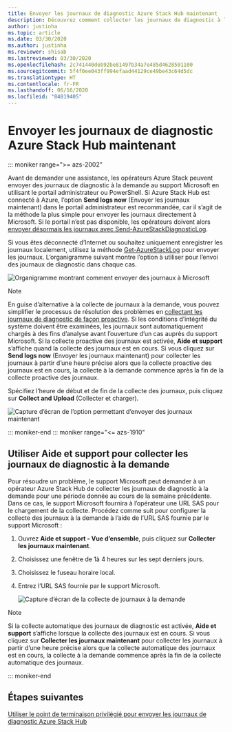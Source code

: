 ```yaml
---
title: Envoyer les journaux de diagnostic Azure Stack Hub maintenant
description: Découvrez comment collecter les journaux de diagnostic à la demande dans Azure Stack Hub en utilisant le portail administrateur ou un script PowerShell.
author: justinha
ms.topic: article
ms.date: 03/30/2020
ms.author: justinha
ms.reviewer: shisab
ms.lastreviewed: 03/30/2020
ms.openlocfilehash: 2c741440deb92be81497b34a7e485d4628501100
ms.sourcegitcommit: 5f4f0ee043ff994efaad44129ce49be43c64d5dc
ms.translationtype: HT
ms.contentlocale: fr-FR
ms.lasthandoff: 06/16/2020
ms.locfileid: "84819405"
---
```

# <a name="send-azure-stack-hub-diagnostic-logs-now"></a>Envoyer les journaux de diagnostic Azure Stack Hub maintenant

::: moniker range=">= azs-2002"

Avant de demander une assistance, les opérateurs Azure Stack peuvent envoyer des journaux de diagnostic à la demande au support Microsoft en utilisant le portail administrateur ou PowerShell. Si Azure Stack Hub est connecté à Azure, l’option **Send logs now** (Envoyer les journaux maintenant) dans le portail administrateur est recommandée, car il s’agit de la méthode la plus simple pour envoyer les journaux directement à Microsoft. Si le portail n’est pas disponible, les opérateurs doivent alors [envoyer désormais les journaux avec Send-AzureStackDiagnosticLog](azure-stack-configure-on-demand-diagnostic-log-collection-powershell-tzl.md). 

Si vous êtes déconnecté d’Internet ou souhaitez uniquement enregistrer les journaux localement, utilisez la méthode [Get-AzureStackLog](azure-stack-get-azurestacklog.md) pour envoyer les journaux. L’organigramme suivant montre l’option à utiliser pour l’envoi des journaux de diagnostic dans chaque cas. 

![Organigramme montrant comment envoyer des journaux à Microsoft](media/azure-stack-help-and-support/send-logs-now-flowchart.png)

>[!NOTE]
>En guise d’alternative à la collecte de journaux à la demande, vous pouvez simplifier le processus de résolution des problèmes en [collectant les journaux de diagnostic de façon proactive](azure-stack-configure-automatic-diagnostic-log-collection-tzl.md). Si les conditions d’intégrité du système doivent être examinées, les journaux sont automatiquement chargés à des fins d’analyse avant l’ouverture d’un cas auprès du support Microsoft. Si la collecte proactive des journaux est activée, **Aide et support** s’affiche quand la collecte des journaux est en cours. Si vous cliquez sur **Send logs now** (Envoyer les journaux maintenant) pour collecter les journaux à partir d’une heure précise alors que la collecte proactive des journaux est en cours, la collecte à la demande commence après la fin de la collecte proactive des journaux.

Spécifiez l’heure de début et de fin de la collecte des journaux, puis cliquez sur **Collect and Upload** (Collecter et charger). 

![Capture d’écran de l’option permettant d’envoyer des journaux maintenant](media/azure-stack-help-and-support/send-logs-now.png)


::: moniker-end
::: moniker range="<= azs-1910"
## <a name="use-help-and-support-to-collect-diagnostic-logs-on-demand"></a>Utiliser Aide et support pour collecter les journaux de diagnostic à la demande

Pour résoudre un problème, le support Microsoft peut demander à un opérateur Azure Stack Hub de collecter les journaux de diagnostic à la demande pour une période donnée au cours de la semaine précédente. Dans ce cas, le support Microsoft fournira à l’opérateur une URL SAS pour le chargement de la collecte. 
Procédez comme suit pour configurer la collecte des journaux à la demande à l’aide de l’URL SAS fournie par le support Microsoft :

1. Ouvrez **Aide et support - Vue d’ensemble**, puis cliquez sur **Collecter les journaux maintenant**. 
1. Choisissez une fenêtre de 1à 4 heures sur les sept derniers jours. 
1. Choisissez le fuseau horaire local.
1. Entrez l’URL SAS fournie par le support Microsoft.

   ![Capture d’écran de la collecte de journaux à la demande](media/azure-stack-automatic-log-collection/collect-logs-now.png)

>[!NOTE]
>Si la collecte automatique des journaux de diagnostic est activée, **Aide et support** s’affiche lorsque la collecte des journaux est en cours. Si vous cliquez sur **Collecter les journaux maintenant** pour collecter les journaux à partir d’une heure précise alors que la collecte automatique des journaux est en cours, la collecte à la demande commence après la fin de la collecte automatique des journaux. 


::: moniker-end


## <a name="next-steps"></a>Étapes suivantes

[Utiliser le point de terminaison privilégié pour envoyer les journaux de diagnostic Azure Stack Hub](azure-stack-configure-on-demand-diagnostic-log-collection-powershell-tzl.md)

